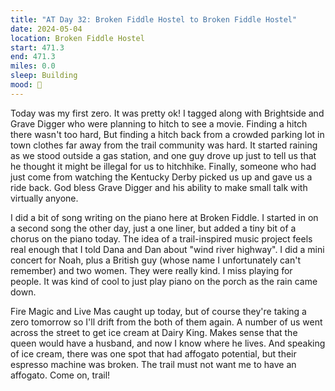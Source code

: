 ```yaml
---
title: "AT Day 32: Broken Fiddle Hostel to Broken Fiddle Hostel"
date: 2024-05-04
location: Broken Fiddle Hostel
start: 471.3
end: 471.3
miles: 0.0
sleep: Building
mood: 🙂
---
```

Today was my first zero. It was pretty ok! I tagged along with Brightside and Grave Digger who were planning to hitch to see a movie. Finding a hitch there wasn't too hard, But finding a hitch back from a crowded parking lot in town clothes far away from the trail community was hard. It started raining as we stood outside a gas station, and one guy drove up just to tell us that he thought it might be illegal for us to hitchhike. Finally, someone who had just come from watching the Kentucky Derby picked us up and gave us a ride back. God bless Grave Digger and his ability to make small talk with virtually anyone.

I did a bit of song writing on the piano here at Broken Fiddle. I started in on a second song the other day, just a one liner, but added a tiny bit of a chorus on the piano today. The idea of a trail-inspired music project feels real enough that I told Dana and Dan about "wind river highway". I did a mini concert for Noah, plus a British guy (whose name I unfortunately can't remember) and two women. They were really kind. I miss playing for people. It was kind of cool to just play piano on the porch as the rain came down.

Fire Magic and Live Mas caught up today, but of course they're taking a zero tomorrow so I'll drift from the both of them again. A number of us went across the street to get ice cream at Dairy King. Makes sense that the queen would have a husband, and now I know where he lives. And speaking of ice cream, there was one spot that had affogato potential, but their espresso machine was broken. The trail must not want me to have an affogato. Come on, trail!
